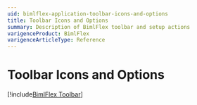 ```yaml
---
uid: bimlflex-application-toolbar-icons-and-options
title: Toolbar Icons and Options
summary: Description of BimlFlex toolbar and setup actions
varigenceProduct: BimlFlex
varigenceArticleType: Reference
---
```


# Toolbar Icons and Options

[!include[BimlFlex Toolbar](_incl-toolbar.md)]
